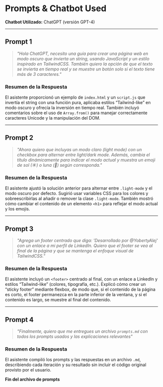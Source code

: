 
# Prompts & Chatbot Used

**Chatbot Utilizado:** ChatGPT (versión GPT-4)

---

## Prompt 1
> *"Hola ChatGPT, necesito una guía para crear una página web en modo oscuro que invierta un string, usando JavaScript y un estilo inspirado en TailwindCSS. También quiero la opción de que el texto se invierta en tiempo real y se muestre un botón solo si el texto tiene más de 3 caracteres."*

### Resumen de la Respuesta
El asistente proporcionó un ejemplo de `index.html` y un `script.js` que invertía el string con una función pura, aplicaba estilos “Tailwind-like” en modo oscuro y ofrecía la inversión en tiempo real. También incluyó comentarios sobre el uso de `Array.from()` para manejar correctamente caracteres Unicode y la manipulación del DOM.

---

## Prompt 2
> *"Ahora quiero que incluyas un modo claro (light mode) con un checkbox para alternar entre light/dark mode. Además, cambia el título dinámicamente para indicar el modo actual y muestra un emoji de sol (☀) o luna (🌙) según corresponda."*

### Resumen de la Respuesta
El asistente ajustó la solución anterior para alternar entre `.light-mode` y el modo oscuro por defecto. Sugirió usar variables CSS para los colores y sobreescribirlas al añadir o remover la clase `.light-mode`. También mostró cómo cambiar el contenido de un elemento `<h1>` para reflejar el modo actual y los emojis.

---

## Prompt 3
> *"Agrega un footer centrado que diga: 'Desarrollado por @YobertyAlej' con un enlace a mi perfil de LinkedIn. Quiero que el footer se vea al final de la página y que se mantenga el enfoque visual de TailwindCSS."*

### Resumen de la Respuesta
El asistente incluyó un `<footer>` centrado al final, con un enlace a LinkedIn y estilos “Tailwind-like” (colores, tipografía, etc.). Explicó cómo crear un “sticky footer” mediante flexbox, de modo que, si el contenido de la página es corto, el footer permanezca en la parte inferior de la ventana, y si el contenido es largo, se muestre al final del contenido.

---

## Prompt 4
> *"Finalmente, quiero que me entregues un archivo `prompts.md` con todos los prompts usados y las explicaciones relevantes"*

### Resumen de la Respuesta
El asistente compiló los prompts y las respuestas en un archivo `.md`, describiendo cada iteración y su resultado sin incluir el código original provisto por el usuario.

**Fin del archivo de prompts**  
